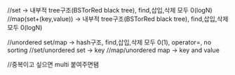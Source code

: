 //set -> 내부적 tree구조(BSTorRed black tree), find,삽입,삭제 모두 0(logN)
//map(set+(key,value)) -> 내부적 tree구조(BSTorRed black tree), find,삽입,삭제 모두 0(logN)

//unordered set/map -> hash구조, find,삽입,삭제 모두 0(1), operator=, no sorting
//set/unordered set -> key
//map/unordered map -> key and value

//중복이고 싶으면 multi 붙여주면됌
